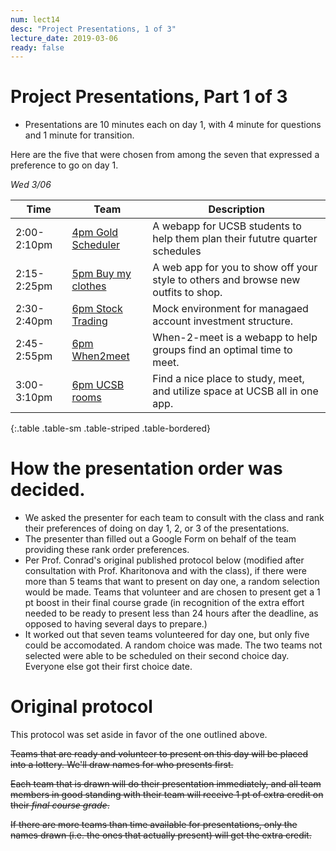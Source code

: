 ```yaml
---
num: lect14
desc: "Project Presentations, 1 of 3"
lecture_date: 2019-03-06
ready: false
---
```





# Project Presentations, Part 1 of 3

* Presentations are 10 minutes each on day 1, with 4 minute for questions and 1 minute for transition. 

Here are the five that were chosen from among the seven that expressed a preference to go on day 1.

*Wed 3/06*

| Time | Team | Description |
|-|-|-|
| 2:00-2:10pm | [4pm Gold Scheduler](https://github.com/ucsb-cs48-w19/4pm-gold-scheduler) | A webapp for UCSB students to help them plan their fututre quarter schedules|
| 2:15-2:25pm | [5pm Buy my clothes](https://github.com/ucsb-cs48-w19/5pm-buy-my-clothes) | A web app for you to show off your style to others and browse new outfits to shop.|
| 2:30-2:40pm | [6pm Stock Trading](https://github.com/ucsb-cs48-w19/6pm-stock-trading) | Mock environment for managaed account investment structure.|
| 2:45-2:55pm | [6pm When2meet](https://github.com/ucsb-cs48-w19/6pm-when2meet) | When-2-meet is a webapp to help groups find an optimal time to meet.|
| 3:00-3:10pm | [6pm UCSB rooms](https://github.com/ucsb-cs48-w19/6pm-ucsb-rooms) | Find a nice place to study, meet, and utilize space at UCSB all in one app.|
{:.table .table-sm .table-striped .table-bordered}



# How the presentation order was decided.

* We asked the presenter for each team to consult with the class and rank their preferences of doing on day 1, 2, or 3 of the presentations.  
* The presenter than filled out a Google Form on behalf of the team providing these rank order preferences.
* Per Prof. Conrad's original published protocol below (modified after consultation with Prof. Kharitonova and with the class), if there were more than 5 teams that want to present on day one, a random selection would be made.   Teams that volunteer and are chosen to present get a 1 pt boost in their final course grade (in recognition of the extra effort needed to be ready to present less than 24 hours after the deadline, as opposed to having several days to prepare.)
* It worked out that seven teams volunteered for day one, but only five could be accomodated.   A random choice was made.  The two teams not selected were able to be scheduled on their second choice day.  Everyone else got their first choice date.

# Original protocol 

This protocol was set aside in favor of the one outlined above.

<s>Teams that are ready and volunteer to present on this day will be placed into a lottery.   We'll draw names for who presents first.</s>

<s>Each team that is drawn will do their presentation immediately, and all team members in good standing with their team will receive 1 pt of extra credit on their *final course grade*.</s>

<s>If there are more teams than time available for presentations, only the names drawn (i.e. the ones that actually present) will get the extra credit.</s>



